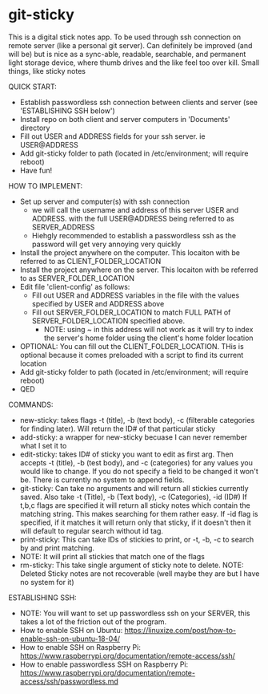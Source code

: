 # git-sticky
This is a digital stick notes app. To be used through ssh connection on remote server (like a personal git server). Can definitely be improved (and will be) 
 but is nice as a sync-able, readable, searchable, and permanent light storage device, where thumb drives and the like feel too over kill. 
 Small things, like sticky notes


QUICK START:
- Establish passwordless ssh connection between clients and server (see 'ESTABLISHING SSH below')
- Install repo on both client and server computers in 'Documents' directory 
- Fill out USER and ADDRESS fields for your ssh server. ie USER@ADDRESS
- Add git-sticky folder to path (located in /etc/environment; will require reboot)
- Have fun!


HOW TO IMPLEMENT:
- Set up server and computer(s) with ssh connection 
  - we will call the username and address of this server USER and ADDRESS. with the full USER@ADDRESS being referred to as SERVER_ADDRESS
  - Hiehgly recommended to establish a passwordless ssh as the password will get very annoying very quickly
- Install the project anywhere on the computer. This locaiton with be referred to as CLIENT_FOLDER_LOCATION
- Install the project anywhere on the server. This locaiton with be referred to as SERVER_FOLDER_LOCATION
- Edit file 'client-config' as follows:
  - Fill out USER and ADDRESS variables in the file with the values specified by USER and ADDRESS above 
  - Fill out SERVER_FOLDER_LOCATION to match FULL PATH of SERVER_FOLDER_LOCATION specified above. 
    - NOTE: using ~ in this address will not work as it will try to index the server's home folder using the client's home folder location
- OPTIONAL: You can fill out the CLIENT_FOLDER_LOCATION. THis is optional because it comes preloaded with a script to find its current location
- Add git-sticky folder to path (located in /etc/environment; will require reboot)
- QED


COMMANDS:
- new-sticky: takes flags -t (title), -b (text body), -c (filterable categories for finding later). Will return the ID# of that particular sticky
- add-sticky: a wrapper for new-sticky becuase I can never remember what I set it to
- edit-sticky: takes ID# of sticky you want to edit as first arg. Then accepts -t (title), -b (test body), and -c (categories) for any values you 
              would like to change. If you do not specify a field to be changed it won't be. There is currently no system to append fields. 
- git-sticky: Can take no arguments and will return all stickies currently saved. Also take -t (Title), -b (Text body), -c (Categories), -id (ID#) 
              If t,b,c flags are specified it will return all sticky notes which contain the matching string. This makes searching for them rather easy.
              If -id flag is specified, if it matches it will return only that sticky, if it doesn't then it will default to regular search without id tag. 
- print-sticky: This can take IDs of stickies to print, or -t, -b, -c to search by and print matching. 
 - NOTE: It will print all stickies that match one of the flags 
- rm-sticky: This take single argument of sticky note to delete. NOTE: Deleted Sticky notes are not recoverable (well maybe they are but I have no system for it)


ESTABLISHING SSH:
- NOTE: You will want to set up passwordless ssh on your SERVER, this takes a lot of the friction out of the program.
- How to enable SSH on Ubuntu: https://linuxize.com/post/how-to-enable-ssh-on-ubuntu-18-04/
- How to enable SSH on Raspberry Pi: https://www.raspberrypi.org/documentation/remote-access/ssh/
- How to enable passwordless SSH on Raspberry Pi: https://www.raspberrypi.org/documentation/remote-access/ssh/passwordless.md

